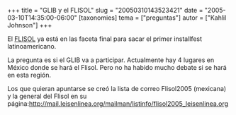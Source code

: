 +++
title = "GLIB y el FLISOL"
slug = "20050310143523421"
date = "2005-03-10T14:35:00-06:00"
[taxonomies]
tema = ["preguntas"]
autor = ["Kahlil Johnson"]
+++

El [FLISOL](http://installfest.info) ya está en las faceta final para
sacar el primer installfest latinoamericano.

La pregunta es si el GLIB va a participar. Actualmente hay 4 lugares en
México donde se hará el Flisol. Pero no ha habido mucho debate si se
hará en esta región.

<!-- more -->
Los que quieran apuntarse se creó la lista de correo Flisol2005
(mexicana) y la general del Flisol en su
página:http://mail.leisenlinea.org/mailman/listinfo/flisol2005_leisenlinea.org
